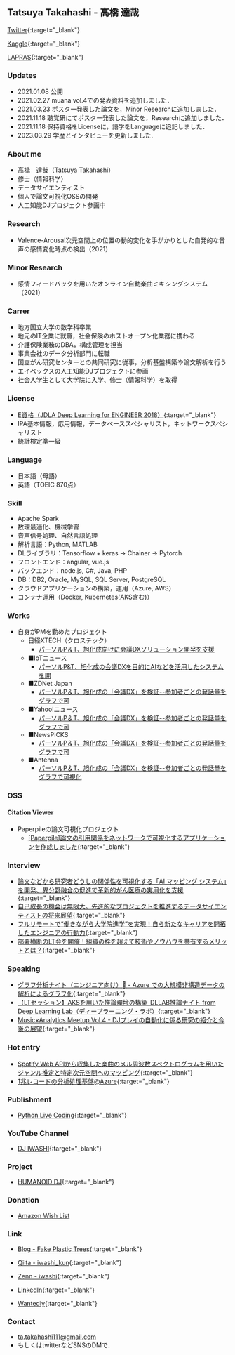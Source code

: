 ## Tatsuya Takahashi - 高橋 達哉

<!-- ![Tatsuya Takahashi](./assets/profile.jpeg) -->

[Twitter](https://twitter.com/iwashi_ser){:target="_blank"}

[Kaggle](https://www.kaggle.com/tatsuyatakahashi){:target="_blank"}

[LAPRAS](https://lapras.com/public/VULQ5PG){:target="_blank"}


### Updates
- 2021.01.08 公開
- 2021.02.27 muana vol.4での発表資料を追加しました．
- 2021.03.23 ポスター発表した論文を，Minor Researchに追加しました．
- 2021.11.18 聴覚研にてポスター発表した論文を，Researchに追加しました．
- 2021.11.18 保持資格をLicenseに，語学をLanguageに追記しました．
- 2023.03.29 学歴とインタビューを更新しました.

### About me
- 高橋　達哉（Tatsuya Takahashi）
- 修士（情報科学）
- データサイエンティスト
- 個人で論文可視化OSSの開発
- 人工知能DJプロジェクト参画中


### Research
- Valence-Arousal次元空間上の位置の動的変化を手がかりとした自発的な音声の感情変化時点の検出（2021）

### Minor Research
- 感情フィードバックを用いたオンライン自動楽曲ミキシングシステム（2021）

### Carrer
- 地方国立大学の数学科卒業
- 地元のIT企業に就職，社会保険のホストオープン化業務に携わる
- 介護保険業務のDBA，構成管理を担当
- 事業会社のデータ分析部門に転職
- 国立がん研究センターとの共同研究に従事，分析基盤構築や論文解析を行う
- エイベックスの人工知能DJプロジェクトに参画
- 社会人学生として大学院に入学、修士（情報科学）を取得


### License
- [E資格（JDLA Deep Learning for ENGINEER 2018）](https://nlp.netlearning.co.jp/api/v1.0/openBadge/v2/Wallet/Public/GetAssertionShare/VXNxYU12YlZoMUI1c3BxSC9FbEdEUT09){:target="_blank"}
- IPA基本情報，応用情報，データベーススペシャリスト，ネットワークスペシャリスト
- 統計検定準一級

### Language
- 日本語（母語）
- 英語（TOEIC 870点）

### Skill
- Apache Spark
- 数理最適化、機械学習
- 音声信号処理、自然言語処理
- 解析言語：Python, MATLAB
- DLライブラリ：Tensorflow + keras -> Chainer -> Pytorch
- フロントエンド：angular, vue.js
- バックエンド：node.js, C#, Java, PHP
- DB：DB2, Oracle, MySQL, SQL Server, PostgreSQL
- クラウドアプリケーションの構築，運用（Azure, AWS）
- コンテナ運用（Docker, Kubernetes(AKS含む)）

### Works

- 自身がPMを勤めたプロジェクト
  - 日経XTECH（クロステック）
    - [パーソルP＆T、旭化成向けに会議DXソリューション開発を支援](https://xtech.nikkei.com/atcl/nxt/news/18/14860/)
  - ■IoTニュース
    - [パーソルP&T、旭化成の会議DXを目的にAIなどを活用したシステムを開](https://iotnews.jp/digital-transformation/220748/)
  - ■ZDNet Japan
    - [パーソルP＆T、旭化成の「会議DX」を検証--参加者ごとの発話量をグラフで可](https://japan.zdnet.com/article/35201454/)
  - ■Yahoo!ニュース
    - [パーソルP＆T、旭化成の「会議DX」を検証--参加者ごとの発話量をグラフで可](https://news.yahoo.co.jp/articles/f7a48e1114428afde3365bc175f936489c12bf6b)
  - ■NewsPICKS 
    - [パーソルP＆T、旭化成の「会議DX」を検証--参加者ごとの発話量をグラフで可](https://newspicks.com/news/8242937?ref=company_SPD3K8VHUTHS6Y72&ref_t=news)
  - ■Antenna
    - [パーソルP＆T、旭化成の「会議DX」を検証--参加者ごとの発話量をグラフで可視化](https://antenna.jp/articles/18240342)

### OSS
#### Citation Viewer
- Paperpileの論文可視化プロジェクト
  - [[Paperpile]論文の引用関係をネットワークで可視化するアプリケーションを作成しました](https://zenn.dev/iwashi_ser/articles/424cc29cbf3e32){:target="_blank"}


### Interview
- [論文などから研究者どうしの関係性を可視化する「AI マッピング システム」を開発、異分野融合の促進で革新的がん医療の実用化を支援](https://customers.microsoft.com/en-us/story/748715-national-cancer-center-healthcare-azure-jp-japan){:target="_blank"}
- [自己成長の機会は無限大。先進的なプロジェクトを推進するデータサイエンティストの将来展望](https://note.com/ppt_hr/n/ne3ca6a1720f0){:target="_blank"}
- [フルリモートで“働きながら大学院進学”を実現！自ら新たなキャリアを開拓したエンジニアの行動力](https://note.com/ppt_hr/n/n8e2a73e21b46){:target="_blank"}
- [部署横断のLT会を開催！組織の枠を超えて技術やノウハウを共有するメリットとは？](https://note.com/ppt_hr/n/n79d0cdba5334){:target="_blank"}


### Speaking
- [グラフ分析ナイト（エンジニア向け） - Azure での大規模非構造データの解析によるグラフ化](https://speakerdeck.com/iwashi/gurahufen-xi-naito-enziniaxiang-ke-azure-defalseda-gui-mo-fei-gou-zao-detafalsejie-xi-niyorugurahuhua){:target="_blank"}
- [【LTセッション】AKSを用いた推論環境の構築_DLLAB推論ナイト from Deep Learning Lab（ディープラーニング・ラボ）](https://www.slideshare.net/DeepLearningLab/aks-112745571){:target="_blank"}
- [Music×Analytics Meetup Vol.4 - DJプレイの自動化に係る研究の紹介と今後の展望](https://speakerdeck.com/iwashi/djpureifalsezi-dong-hua-nixi-ruyan-jiu-falseshao-jie-tojin-hou-falsezhan-wang){:target="_blank"}

### Hot entry
- [Spotify Web APIから収集した楽曲のメル周波数スペクトログラムを用いたジャンル推定と特定次元空間へのマッピング](https://fake-plastic-trees.hatenablog.jp/entry/2019/12/01/183713){:target="_blank"}
- [1兆レコードの分析処理基盤@Azure](https://qiita.com/iwashi-kun/items/77fea33b904f8b9a32b9){:target="_blank"}


### Publishment
- [Python Live Coding](https://booth.pm/ja/items/1313912){:target="_blank"}


### YouTube Channel
- [DJ IWASHI](https://www.youtube.com/channel/UCkNvky7O7fhjaoLyZWi3z1A?view_as=subscriber){:target="_blank"}


### Project
- [HUMANOID DJ](https://avex.jp/humanoiddj/){:target="_blank"}

### Donation
- [Amazon Wish List](https://www.amazon.co.jp/hz/wishlist/ls/LM7BTYTNIHI?type=wishlist&filter=all&sort=priority&viewType=list)


### Link
- [Blog - Fake Plastic Trees](https://fake-plastic-trees.hatenablog.jp/){:target="_blank"}

- [Qiita - iwashi_kun](https://qiita.com/iwashi-kun){:target="_blank"}

- [Zenn - iwashi](https://zenn.dev/iwashi_ser){:target="_blank"}

- [LinkedIn](https://www.linkedin.com/in/tatsuya-takahashi-84b94215a/){:target="_blank"}

- [Wantedly](https://www.wantedly.com/id/tatsuya___takahashi){:target="_blank"}


### Contact
- ta.takahashi111@gmail.com
- もしくはtwitterなどSNSのDMで．
